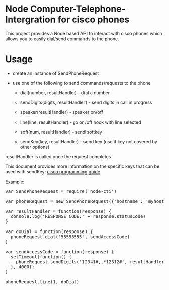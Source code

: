 # Node Computer-Telephone-Intergration for cisco phones

This project provides a Node based API to interact with cisco phones
which allows you to easily dial/send commands to the phone.

# Usage

+ create an instance of SendPhoneRequest
+ use one of the following to send commands/requests to the phone

  + dial(number, resultHandler)        - dial a number

  + sendDigits(digits, resultHandler)  - send digits in call in progress

  + speaker(resultHandler)             - speaker on/off 

  + line(line, resultHandler)          - go on/off hook with line selected

  + soft(num, resultHandler)           - send softkey 

  + sendKey(key, resultHandler)        - send key (use if key not covered by
                                                   other options) 

resultHandler is called once the request completes

This document provides more information on the specific keys that can be used with sendKey: [cisco programming guide](http://www.cisco.com/c/en/us/td/docs/voice_ip_comm/cuipph/all_models/xsi/6_0/english/programming/guide/XSIbook.pdf)

Example:

<PRE>
var SendPhoneRequest = require('node-cti')

var phoneRequest = new SendPhoneRequest({'hostname': 'myhost'});

var resultHandler = function(response) {
  console.log('RESPONSE CODE:' + response.statusCode)
}

var doDial = function(response) {
  phoneRequest.dial('55555555', sendAccessCode)
}

var sendAccessCode = function(response) {
  setTimeout(function() {
    phoneRequest.sendDigits('12341#,,*12312#', resultHandler)
  }, 4000);
}

phoneRequest.line(1, doDial)
</PRE>
